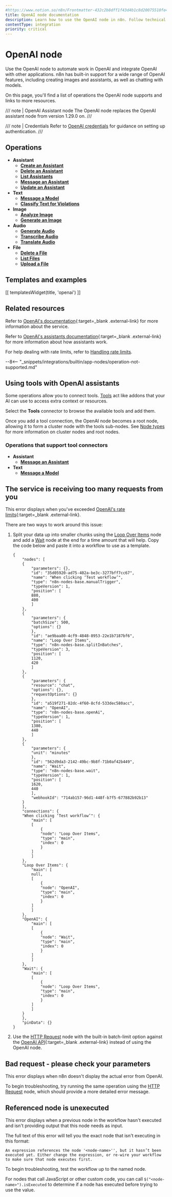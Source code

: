 ```yaml
---
#https://www.notion.so/n8n/Frontmatter-432c2b8dff1f43d4b1c8d20075510fe4
title: OpenAI node documentation
description: Learn how to use the OpenAI node in n8n. Follow technical documentation to integrate OpenAI node into your workflows.
contentType: integration
priority: critical
---
```


# OpenAI node

Use the OpenAI node to automate work in OpenAI and integrate OpenAI with other applications. n8n has built-in support for a wide range of OpenAI features, including creating images and assistants, as well as chatting with models. 

On this page, you'll find a list of operations the OpenAI node supports and links to more resources.

/// note | OpenAI Assistant node
The OpenAI node replaces the OpenAI assistant node from version 1.29.0 on.
///

/// note | Credentials
Refer to [OpenAI credentials](/integrations/builtin/credentials/openai/) for guidance on setting up authentication. 
///

## Operations

- **Assistant** 
	- [**Create an Assistant**](/integrations/builtin/app-nodes/n8n-nodes-langchain.openai/assistant-operations/#create-an-assistant)
	- [**Delete an Assistant**](/integrations/builtin/app-nodes/n8n-nodes-langchain.openai/assistant-operations/#delete-an-assistant)
	- [**List Assistants**](/integrations/builtin/app-nodes/n8n-nodes-langchain.openai/assistant-operations/#list-assistants)
	- [**Message an Assistant**](/integrations/builtin/app-nodes/n8n-nodes-langchain.openai/assistant-operations/#message-an-assistant)
	- [**Update an Assistant**](/integrations/builtin/app-nodes/n8n-nodes-langchain.openai/assistant-operations/#update-an-assistant)
- **Text**
	- [**Message a Model**](/integrations/builtin/app-nodes/n8n-nodes-langchain.openai/text-operations/#message-a-model)
	- [**Classify Text for Violations**](/integrations/builtin/app-nodes/n8n-nodes-langchain.openai/text-operations/#classify-text-for-violations)
- **Image**
	- [**Analyze Image**](/integrations/builtin/app-nodes/n8n-nodes-langchain.openai/image-operations/#analyze-image)
	- [**Generate an Image**](/integrations/builtin/app-nodes/n8n-nodes-langchain.openai/image-operations/#generate-an-image)
- **Audio**
	- [**Generate Audio**](/integrations/builtin/app-nodes/n8n-nodes-langchain.openai/audio-operations/#generate-audio)
	- [**Transcribe Audio**](/integrations/builtin/app-nodes/n8n-nodes-langchain.openai/audio-operations/#transcribe-audio)
	- [**Translate Audio**](/integrations/builtin/app-nodes/n8n-nodes-langchain.openai/audio-operations/#translate-audio)
- **File**
	- [**Delete a File**](/integrations/builtin/app-nodes/n8n-nodes-langchain.openai/file-operations/#delete-a-file)
	- [**List Files**](/integrations/builtin/app-nodes/n8n-nodes-langchain.openai/file-operations/#list-files)
	- [**Upload a File**](/integrations/builtin/app-nodes/n8n-nodes-langchain.openai/file-operations/#upload-a-file)

## Templates and examples

<!-- see https://www.notion.so/n8n/Pull-in-templates-for-the-integrations-pages-37c716837b804d30a33b47475f6e3780 -->
[[ templatesWidget(title, 'openai') ]]

## Related resources

Refer to [OpenAI's documentation](https://beta.openai.com/docs/introduction){:target=_blank .external-link} for more information about the service.

Refer to [OpenAI's assistants documentation](https://platform.openai.com/docs/assistants/how-it-works/objects){:target=_blank .external-link} for more information about how assistants work.

For help dealing with rate limits, refer to [Handling rate limits](/integrations/builtin/rate-limits/).

--8<-- "_snippets/integrations/builtin/app-nodes/operation-not-supported.md"


## Using tools with OpenAI assistants

Some operations allow you to connect tools. [Tools](https://docs.n8n.io/advanced-ai/examples/understand-tools/) act like addons that your AI can use to access extra context or resources.

Select the **Tools** connector to browse the available tools and add them.

Once you add a tool connection, the OpenAI node becomes a root node, allowing it to form a cluster node with the tools sub-nodes. See [Node types](/integrations/builtin/node-types/#cluster-nodes) for more information on cluster nodes and root nodes.

### Operations that support tool connectors

- **Assistant**
	- [**Message an Assistant**](/integrations/builtin/app-nodes/n8n-nodes-langchain.openai/assistant-operations/#message-an-assistant)
- **Text**
	- [**Message a Model**](/integrations/builtin/app-nodes/n8n-nodes-langchain.openai/text-operations/#message-a-model)

## The service is receiving too many requests from you

This error displays when you've exceeded [OpenAI's rate limits](https://platform.openai.com/docs/guides/rate-limits){:target=_blank .external-link}.

There are two ways to work around this issue:

1. Split your data up into smaller chunks using the [Loop Over Items](/integrations/builtin/core-nodes/n8n-nodes-base.splitinbatches/) node and add a [Wait](/integrations/builtin/core-nodes/n8n-nodes-base.wait/) node at the end for a time amount that will help. Copy the code below and paste it into a workflow to use as a template.
    ```
    {
        "nodes": [
        {
            "parameters": {},
            "id": "35d05920-ad75-402a-be3c-3277bff7cc67",
            "name": "When clicking ‘Test workflow’",
            "type": "n8n-nodes-base.manualTrigger",
            "typeVersion": 1,
            "position": [
            880,
            400
            ]
        },
        {
            "parameters": {
            "batchSize": 500,
            "options": {}
            },
            "id": "ae9baa80-4cf9-4848-8953-22e1b7187bf6",
            "name": "Loop Over Items",
            "type": "n8n-nodes-base.splitInBatches",
            "typeVersion": 3,
            "position": [
            1120,
            420
            ]
        },
        {
            "parameters": {
            "resource": "chat",
            "options": {},
            "requestOptions": {}
            },
            "id": "a519f271-82dc-4f60-8cfd-533dec580acc",
            "name": "OpenAI",
            "type": "n8n-nodes-base.openAi",
            "typeVersion": 1,
            "position": [
            1380,
            440
            ]
        },
        {
            "parameters": {
            "unit": "minutes"
            },
            "id": "562d9da3-2142-49bc-9b8f-71b0af42b449",
            "name": "Wait",
            "type": "n8n-nodes-base.wait",
            "typeVersion": 1,
            "position": [
            1620,
            440
            ],
            "webhookId": "714ab157-96d1-448f-b7f5-677882b92b13"
        }
        ],
        "connections": {
        "When clicking ‘Test workflow’": {
            "main": [
            [
                {
                "node": "Loop Over Items",
                "type": "main",
                "index": 0
                }
            ]
            ]
        },
        "Loop Over Items": {
            "main": [
            null,
            [
                {
                "node": "OpenAI",
                "type": "main",
                "index": 0
                }
            ]
            ]
        },
        "OpenAI": {
            "main": [
            [
                {
                "node": "Wait",
                "type": "main",
                "index": 0
                }
            ]
            ]
        },
        "Wait": {
            "main": [
            [
                {
                "node": "Loop Over Items",
                "type": "main",
                "index": 0
                }
            ]
            ]
        }
        },
        "pinData": {}
    }
    ```
2. Use the [HTTP Request](/integrations/builtin/core-nodes/n8n-nodes-base.httprequest/) node with the built-in batch-limit option against the [OpenAI API](https://platform.openai.com/docs/quickstart){:target=_blank .external-link} instead of using the OpenAI node.

## Bad request - please check your parameters

This error displays when n8n doesn't display the actual error from OpenAI.

To begin troubleshooting, try running the same operation using the [HTTP Request](/integrations/builtin/core-nodes/n8n-nodes-base.httprequest/) node, which should provide a more detailed error message.

<!-- vale off -->
## Referenced node is unexecuted
<!-- vale on -->

This error displays when a previous node in the workflow hasn't executed and isn't providing output that this node needs as input.

The full text of this error will tell you the exact node that isn't executing in this format:
```
An expression references the node '<node-name>'', but it hasn’t been executed yet. Either change the expression, or re-wire your workflow to make sure that node executes first.
```

To begin troubleshooting, test the workflow up to the named node.

For nodes that call JavaScript or other custom code, you can call `$("<node-name>").isExecuted` to determine if a node has executed before trying to use the value.
